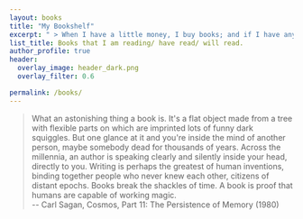 ```yaml
---
layout: books
title: "My Bookshelf"
excerpt: " > When I have a little money, I buy books; and if I have any left, I buy food and clothes."
list_title: Books that I am reading/ have read/ will read.
author_profile: true
header:
  overlay_image: header_dark.png
  overlay_filter: 0.6

permalink: /books/
---
```

>What an astonishing thing a book is. It's a flat object made from a tree with flexible parts on which are imprinted lots of funny dark squiggles. But one glance at it and you're inside the mind of another person, maybe somebody dead for thousands of years. Across the millennia, an author is speaking clearly and silently inside your head, directly to you. Writing is perhaps the greatest of human inventions, binding together people who never knew each other, citizens of distant epochs. Books break the shackles of time. A book is proof that humans are capable of working magic. <br/>  -- Carl Sagan, Cosmos, Part 11: The Persistence of Memory (1980)
